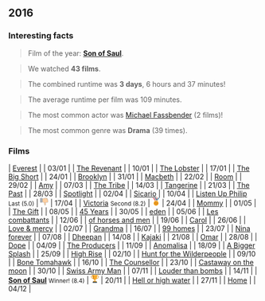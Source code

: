 ## 2016

### Interesting facts

> Film of the year: [**Son of Saul**](http://www.imdb.com/title/tt3808342/).

> We watched **43 films**.

> The combined runtime was **3 days**, 6 hours and 37 minutes!

>  The average runtime per film was 109 minutes.

> The most common actor was [Michael Fassbender](http://www.imdb.com/name/nm1055413/) (2 films)!

>  The most common genre was **Drama** (39 times).

### Films

| [Everest](http://www.imdb.com/title/tt2719848/) | | 03/01 |
| [The Revenant](http://www.imdb.com/title/tt1663202/) | | 10/01 |
| [The Lobster](http://www.imdb.com/title/tt3464902/) | | 17/01 |
| [The Big Short](http://www.imdb.com/title/tt1596363/) | | 24/01 |
| [Brooklyn](http://www.imdb.com/title/tt2381111/) | | 31/01 |
| [Macbeth](http://www.imdb.com/title/tt2884018/) | | 22/02 |
| [Room](http://www.imdb.com/title/tt3170832/) | | 29/02 |
| [Amy](http://www.imdb.com/title/tt2870648/) | | 07/03 |
| [The Tribe](http://www.imdb.com/title/tt1745787/) | | 14/03 |
| [Tangerine](http://www.imdb.com/title/tt3824458/) | | 21/03 |
| [The Past](http://www.imdb.com/title/tt2404461/) | | 28/03 |
| [Spotlight](http://www.imdb.com/title/tt1895587/) | | 02/04 |
| [Sicario](http://www.imdb.com/title/tt3397884/) | | 10/04 |
| [Listen Up Philip](http://www.imdb.com/title/tt3093546/) <small>Last (5.0)</small> | ![Last](images/last.png) | 17/04 |
| [Victoria](http://www.imdb.com/title/tt4226388/) <small>Second (8.2)</small> | ![Second](/images/second.png) | 24/04 |
| [Mommy](http://www.imdb.com/title/tt3612616/) | | 01/05 |
| [The Gift](http://www.imdb.com/title/tt4178092/) | | 08/05 |
| [45 Years](http://www.imdb.com/title/tt3544082/) | | 30/05 |
| [eden](http://www.imdb.com/title/tt1734433/) | | 05/06 |
| [Les combattants](http://www.imdb.com/title/tt2079926/) | | 12/06 |
| [of horses and men](http://www.imdb.com/title/tt3074732/) | | 19/06 |
| [Carol](http://www.imdb.com/title/tt2402927/) | | 26/06 |
| [Love & mercy](http://www.imdb.com/title/tt3774694/) | | 02/07 |
| [Grandma](http://www.imdb.com/title/tt4270516/) | | 16/07 |
| [99 homes](http://www.imdb.com/title/tt2891174/) | | 23/07 |
| [Nina forever](http://www.imdb.com/title/tt2885628/) | | 07/08 |
| [Dheepan](http://www.imdb.com/title/tt4082068/) | | 14/08 |
| [Kajaki](http://www.imdb.com/title/tt3622120/) | | 21/08 |
| [Omar](http://www.imdb.com/title/tt2852406/) | | 28/08 |
| [Dope](http://www.imdb.com/title/tt3850214/) | | 04/09 |
| [The Producers](http://www.imdb.com/title/tt0063462/) | | 11/09 |
| [Anomalisa](http://www.imdb.com/title/tt2401878/) | | 18/09 |
| [A Bigger Splash](http://www.imdb.com/title/tt2056771/) | | 25/09 |
| [High Rise](http://www.imdb.com/title/tt0125141/) | | 02/10 |
| [Hunt for the Wilderpeople](http://www.imdb.com/title/tt4698684/) | | 09/10 |
| [Bone Tomahawk](http://www.imdb.com/title/tt2494362/) | | 16/10 |
| [The Counsellor](http://www.imdb.com/title/tt2193215/) | | 23/10 |
| [Castaway on the moon](http://www.imdb.com/title/tt1499666/) | | 30/10 |
| [Swiss Army Man](http://www.imdb.com/title/tt4034354/) | | 07/11 |
| [Louder than bombs](http://www.imdb.com/title/tt2217859/) | | 14/11 |
| [**Son of Saul**](http://www.imdb.com/title/tt3808342/) <small>Winner! (8.4)</small> | ![Winner!](/images/first.png) | 20/11 |
| [Hell or high water](http://www.imdb.com/title/tt2582782/) | | 27/11 |
| [Home](http://www.imdb.com/title/tt2224026/) | | 04/12 |